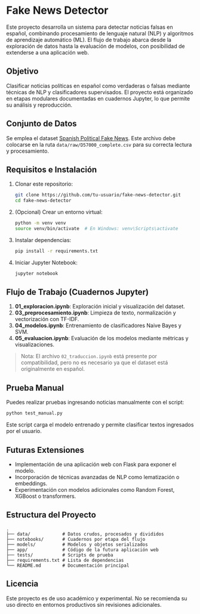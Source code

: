 # Fake News Detector

Este proyecto desarrolla un sistema para detectar noticias falsas en español, combinando procesamiento de lenguaje natural (NLP) y algoritmos de aprendizaje automático (ML). El flujo de trabajo abarca desde la exploración de datos hasta la evaluación de modelos, con posibilidad de extenderse a una aplicación web.

## Objetivo

Clasificar noticias políticas en español como verdaderas o falsas mediante técnicas de NLP y clasificadores supervisados. El proyecto está organizado en etapas modulares documentadas en cuadernos Jupyter, lo que permite su análisis y reproducción.

## Conjunto de Datos

Se emplea el dataset [Spanish Political Fake News](https://www.kaggle.com/datasets/javieroterovizoso/spanish-political-fake-news?select=D57000_complete.csv). Este archivo debe colocarse en la ruta `data/raw/D57000_complete.csv` para su correcta lectura y procesamiento.

## Requisitos e Instalación

1. Clonar este repositorio:

   ```bash
   git clone https://github.com/tu-usuario/fake-news-detector.git
   cd fake-news-detector
   ```

2. (Opcional) Crear un entorno virtual:

   ```bash
   python -m venv venv
   source venv/bin/activate  # En Windows: venv\Scripts\activate
   ```

3. Instalar dependencias:

   ```bash
   pip install -r requirements.txt
   ```

4. Iniciar Jupyter Notebook:

   ```bash
   jupyter notebook
   ```

## Flujo de Trabajo (Cuadernos Jupyter)

1. **01\_exploracion.ipynb**: Exploración inicial y visualización del dataset.
2. **03\_preprocesamiento.ipynb**: Limpieza de texto, normalización y vectorización con TF-IDF.
3. **04\_modelos.ipynb**: Entrenamiento de clasificadores Naive Bayes y SVM.
4. **05\_evaluacion.ipynb**: Evaluación de los modelos mediante métricas y visualizaciones.

> Nota: El archivo `02_traduccion.ipynb` está presente por compatibilidad, pero no es necesario ya que el dataset está originalmente en español.

## Prueba Manual

Puedes realizar pruebas ingresando noticias manualmente con el script:

```bash
python test_manual.py
```

Este script carga el modelo entrenado y permite clasificar textos ingresados por el usuario.

## Futuras Extensiones

* Implementación de una aplicación web con Flask para exponer el modelo.
* Incorporación de técnicas avanzadas de NLP como lematización o embeddings.
* Experimentación con modelos adicionales como Random Forest, XGBoost o transformers.

## Estructura del Proyecto

```
.
├── data/            # Datos crudos, procesados y divididos
├── notebooks/       # Cuadernos por etapa del flujo
├── models/          # Modelos y objetos serializados
├── app/             # Código de la futura aplicación web
├── tests/           # Scripts de prueba
├── requirements.txt # Lista de dependencias
└── README.md        # Documentación principal
```

## Licencia

Este proyecto es de uso académico y experimental. No se recomienda su uso directo en entornos productivos sin revisiones adicionales.
